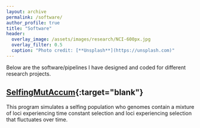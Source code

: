 ```yaml
---
layout: archive
permalink: /software/
author_profile: true
title: "Software"
header:
  overlay_image: /assets/images/research/NCI-600px.jpg
  overlay_filter: 0.5
  caption: "Photo credit: [**Unsplash**](https://unsplash.com)"
---
```


Below are the software/pipelines I have designed and coded for different research projects.

## [SelfingMutAccum](https://github.com/EddieKHHo/SelfingMutAccum){:target="blank"}

This program simulates a selfing population who genomes contain a mixture of loci experiencing time constant selection and loci experiencing selection that fluctuates over time.
